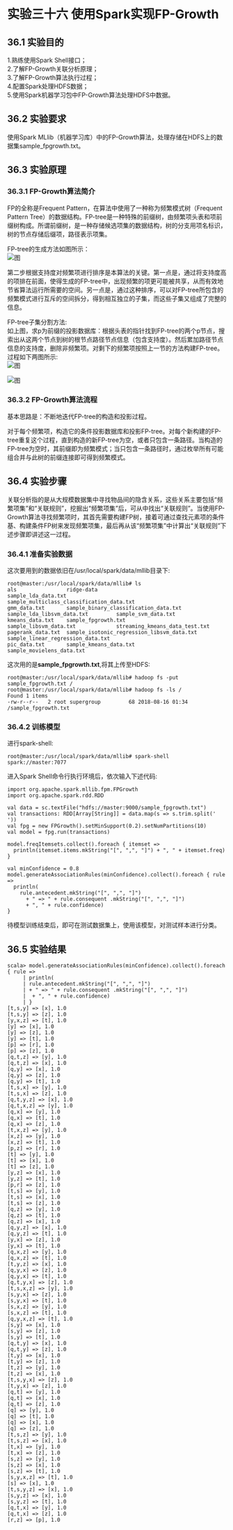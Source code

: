 ﻿# 实验三十六 使用Spark实现FP-Growth

## 36.1 实验目的  
1.熟练使用Spark Shell接口；  
2.了解FP-Growth关联分析原理；  
3.了解FP-Growth算法执行过程；  
4.配置Spark处理HDFS数据；  
5.使用Spark机器学习包中FP-Growth算法处理HDFS中数据。  

## 36.2 实验要求  
使用Spark MLlib（机器学习库）中的FP-Growth算法，处理存储在HDFS上的数据集sample_fpgrowth.txt。  

## 36.3 实验原理  
### 36.3.1 FP-Growth算法简介  
FP的全称是Frequent Pattern，在算法中使用了一种称为频繁模式树（Frequent Pattern Tree）的数据结构。FP-tree是一种特殊的前缀树，由频繁项头表和项前缀树构成。所谓前缀树，是一种存储候选项集的数据结构，树的分支用项名标识，树的节点存储后缀项，路径表示项集。  

FP-tree的生成方法如图所示：  
![图](https://raw.githubusercontent.com/chellyk/Bigdata-experiment/master/ex36/1.jpg)  

第二步根据支持度对频繁项进行排序是本算法的关键。第一点是，通过将支持度高的项排在前面，使得生成的FP-tree中，出现频繁的项更可能被共享，从而有效地节省算法运行所需要的空间。另一点是，通过这种排序，可以对FP-tree所包含的频繁模式进行互斥的空间拆分，得到相互独立的子集，而这些子集又组成了完整的信息。  

FP-tree子集分割方法:  
如上图，求p为前缀的投影数据库：根据头表的指针找到FP-tree的两个p节点，搜索出从这两个节点到树的根节点路径节点信息（包含支持度）。然后累加路径节点信息的支持度，删除非频繁项。对剩下的频繁项按照上一节的方法构建FP-tree。过程如下两图所示:  
![图](https://raw.githubusercontent.com/chellyk/Bigdata-experiment/master/ex36/2.jpg)  

![图](https://raw.githubusercontent.com/chellyk/Bigdata-experiment/master/ex36/3.jpg)  

### 36.3.2 FP-Growth算法流程  
基本思路是：不断地迭代FP-tree的构造和投影过程。  

对于每个频繁项，构造它的条件投影数据库和投影FP-tree。对每个新构建的FP-tree重复这个过程，直到构造的新FP-tree为空，或者只包含一条路径。当构造的FP-tree为空时，其前缀即为频繁模式；当只包含一条路径时，通过枚举所有可能组合并与此树的前缀连接即可得到频繁模式。  

## 36.4 实验步骤  
关联分析指的是从大规模数据集中寻找物品间的隐含关系，这些关系主要包括“频繁项集”和“关联规则”，挖掘出“频繁项集”后，可从中找出“关联规则”。当使用FP-Growth算法寻找频繁项时，其首先需要构建FP树，接着可通过查找元素项的条件基、构建条件FP树来发现频繁项集，最后再从该“频繁项集”中计算出“关联规则”下述步骤即讲述这一过程。  

### 36.4.1 准备实验数据  
这次要用到的数据依旧在/usr/local/spark/data/mllib目录下:  
```
root@master:/usr/local/spark/data/mllib# ls
als                ridge-data                                  sample_lda_data.txt                sample_multiclass_classification_data.txt
gmm_data.txt       sample_binary_classification_data.txt       sample_lda_libsvm_data.txt         sample_svm_data.txt
kmeans_data.txt    sample_fpgrowth.txt                         sample_libsvm_data.txt             streaming_kmeans_data_test.txt
pagerank_data.txt  sample_isotonic_regression_libsvm_data.txt  sample_linear_regression_data.txt
pic_data.txt       sample_kmeans_data.txt                      sample_movielens_data.txt
```  
这次用的是**sample_fpgrowth.txt**,将其上传至HDFS:  
```
root@master:/usr/local/spark/data/mllib# hadoop fs -put sample_fpgrowth.txt /
root@master:/usr/local/spark/data/mllib# hadoop fs -ls /                     
Found 1 items
-rw-r--r--   2 root supergroup         68 2018-08-16 01:34 /sample_fpgrowth.txt
```  

### 36.4.2 训练模型  
进行spark-shell:  
```
root@master:/usr/local/spark/data/mllib# spark-shell spark://master:7077
```  

进入Spark Shell命令行执行环境后，依次输入下述代码:  
```
import org.apache.spark.mllib.fpm.FPGrowth
import org.apache.spark.rdd.RDD  

val data = sc.textFile("hdfs://master:9000/sample_fpgrowth.txt")
val transactions: RDD[Array[String]] = data.map(s => s.trim.split(' '))  
val fpg = new FPGrowth().setMinSupport(0.2).setNumPartitions(10)  
val model = fpg.run(transactions)  

model.freqItemsets.collect().foreach { itemset =>
  println(itemset.items.mkString("[", ",", "]") + ", " + itemset.freq)
}  

val minConfidence = 0.8  
model.generateAssociationRules(minConfidence).collect().foreach { rule =>
  println(
    rule.antecedent.mkString("[", ",", "]")
      + " => " + rule.consequent .mkString("[", ",", "]")
      + ", " + rule.confidence)
}
```
待模型训练结束后，即可在测试数据集上，使用该模型，对测试样本进行分类。  

## 36.5 实验结果  
```
scala> model.generateAssociationRules(minConfidence).collect().foreach { rule =>
     | println(
     | rule.antecedent.mkString("[", ",", "]")
     | + " => " + rule.consequent .mkString("[", ",", "]")
     |  + ", " + rule.confidence)
     | }
[t,s,y] => [x], 1.0
[t,s,y] => [z], 1.0
[y,x,z] => [t], 1.0
[y] => [x], 1.0
[y] => [z], 1.0
[y] => [t], 1.0
[p] => [r], 1.0
[p] => [z], 1.0
[q,t,z] => [y], 1.0
[q,t,z] => [x], 1.0
[q,y] => [x], 1.0
[q,y] => [z], 1.0
[q,y] => [t], 1.0
[t,s,x] => [y], 1.0
[t,s,x] => [z], 1.0
[q,t,y,z] => [x], 1.0
[q,t,x,z] => [y], 1.0
[q,x] => [y], 1.0
[q,x] => [t], 1.0
[q,x] => [z], 1.0
[t,x,z] => [y], 1.0
[x,z] => [y], 1.0
[x,z] => [t], 1.0
[p,z] => [r], 1.0
[t] => [y], 1.0
[t] => [x], 1.0
[t] => [z], 1.0
[y,z] => [x], 1.0
[y,z] => [t], 1.0
[p,r] => [z], 1.0
[t,s] => [y], 1.0
[t,s] => [x], 1.0
[t,s] => [z], 1.0
[q,z] => [y], 1.0
[q,z] => [t], 1.0
[q,z] => [x], 1.0
[q,y,z] => [x], 1.0
[q,y,z] => [t], 1.0
[y,x] => [z], 1.0
[y,x] => [t], 1.0
[q,x,z] => [y], 1.0
[q,x,z] => [t], 1.0
[t,y,z] => [x], 1.0
[q,y,x] => [z], 1.0
[q,y,x] => [t], 1.0
[q,t,y,x] => [z], 1.0
[t,s,x,z] => [y], 1.0
[s,y,x] => [z], 1.0
[s,y,x] => [t], 1.0
[s,x,z] => [y], 1.0
[s,x,z] => [t], 1.0
[q,y,x,z] => [t], 1.0
[s,y] => [x], 1.0
[s,y] => [z], 1.0
[s,y] => [t], 1.0
[q,t,y] => [x], 1.0
[q,t,y] => [z], 1.0
[t,y] => [x], 1.0
[t,y] => [z], 1.0
[t,z] => [y], 1.0
[t,z] => [x], 1.0
[t,s,y,x] => [z], 1.0
[t,y,x] => [z], 1.0
[q,t] => [y], 1.0
[q,t] => [x], 1.0
[q,t] => [z], 1.0
[q] => [y], 1.0
[q] => [t], 1.0
[q] => [x], 1.0
[q] => [z], 1.0
[t,s,z] => [y], 1.0
[t,s,z] => [x], 1.0
[t,x] => [y], 1.0
[t,x] => [z], 1.0
[s,z] => [y], 1.0
[s,z] => [x], 1.0
[s,z] => [t], 1.0
[s,y,x,z] => [t], 1.0
[s] => [x], 1.0
[t,s,y,z] => [x], 1.0
[s,y,z] => [x], 1.0
[s,y,z] => [t], 1.0
[q,t,x] => [y], 1.0
[q,t,x] => [z], 1.0
[r,z] => [p], 1.0
```



